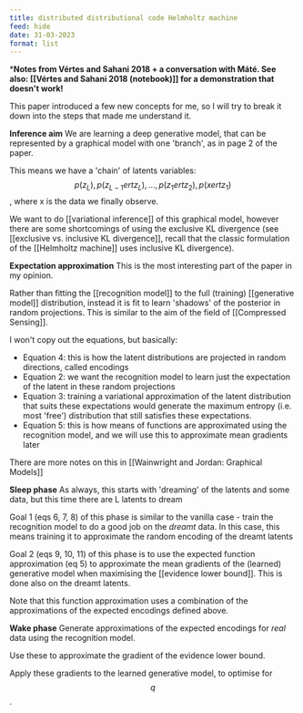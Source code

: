 ```yaml
---
title: distributed distributional code Helmholtz machine
feed: hide
date: 31-03-2023
format: list
---
```



***Notes from Vértes and Sahani 2018 + a conversation with Máté. See also: [[Vértes and Sahani 2018 (notebook)]] for a demonstration that doesn't work!**

This paper introduced a few new concepts for me, so I will try to break it down into the steps that made me understand it.

**Inference aim**
We are learning a deep generative model, that can be represented by a graphical model with one 'branch', as in page 2 of the paper.

This means we have a 'chain' of latents variables: $$p(z_L), p(z_{L-1} ert z_L) ,..., p(z_1 ert z_2), p(xertz_1)$$, where x is the data we finally observe.

We want to do [[variational inference]] of this graphical model, however there are some shortcomings of using the exclusive KL divergence (see [[exclusive vs. inclusive KL divergence]], recall that the classic formulation of the [[Helmholtz machine]] uses inclusive KL divergence). 


**Expectation approximation**
This is the most interesting part of the paper in my opinion.

Rather than fitting the [[recognition model]] to the full (training) [[generative model]] distribution, instead it is fit to learn 'shadows' of the posterior in random projections. This is similar to the aim of the field of [[Compressed Sensing]].

I won't copy out the equations, but basically:
- Equation 4: this is how the latent distributions are projected in random directions, called encodings
- Equation 2: we want the recognition model to learn just the expectation of the latent in these random projections
- Equation 3: training a variational approximation of the latent distribution that suits these expectations would generate the maximum entropy (i.e. most 'free') distribution that still satisfies these expectations.
- Equation 5: this is how means of functions are approximated using the recognition model, and we will use this to approximate mean gradients later

There are more notes on this in [[Wainwright and Jordan: Graphical Models]]


**Sleep phase**
As always, this starts with 'dreaming' of the latents and some data, but this time there are L latents to dream

Goal 1 (eqs 6, 7, 8) of this phase is similar to the vanilla case - train the recognition model to do a good job on the *dreamt* data. In this case, this means training it to approximate the random encoding of the dreamt latents

Goal 2 (eqs 9, 10, 11) of this phase is to use the expected function approximation (eq 5) to approximate the mean gradients of the (learned) generative model when maximising the [[evidence lower bound]]. This is done also on the dreamt latents.

Note that this function approximation uses a combination of the approximations of the expected encodings defined above.

**Wake phase**
Generate approximations of the expected encodings for *real* data using the recognition model.

Use these to approximate the gradient of the evidence lower bound.

Apply these gradients to the learned generative model, to optimise for $$q$$.
